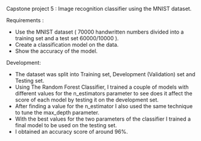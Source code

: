 Capstone project 5 : Image recognition classifier using the MNIST dataset.

Requirements :
 - Use the MNIST dataset ( 70000 handwritten numbers divided into a training set and a test set 60000/10000 ).
 - Create a classification model on the data.
 - Show the accuracy of the model.

Development:
 - The dataset was split into Training set, Development (Validation) set and Testing set.
 - Using The Random Forest Classifier, I trained a couple of models with different values  for the n_estimators parameter
   to see does it affect the score of each model by testing it on the development set.
 - After finding a value for the n_estimator I also used the same technique to tune the max_depth parameter.
 - With the best values for the two parameters of the classifier I trained a final model to be used on the  testing set.
 - I obtained an accuracy score of around 96%.